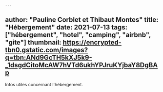 	---
author: "Pauline Corblet et Thibaut Montes"
title: "Hébergement"
date: 2021-07-13
tags: ["hébergement", "hotel", "camping", "airbnb", "gite"]
thumbnail: https://encrypted-tbn0.gstatic.com/images?q=tbn:ANd9GcTH5kXJ5k9-_1dsgdCitoMcAW7hVTd6ukhYPJruKYjbaY8DgBAp
---

Infos utiles concernant l'hébergement.
